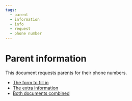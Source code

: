```yaml
---
tags:
  - parent
  - information
  - info
  - request
  - phone number
---
```


# Parent information

This document requests parents for their phone numbers.

- [The form to fill in](parent_form.pdf)
- [The extra information](parent_info.pdf)
- [Both documents combined](parent_information_all.pdf)
